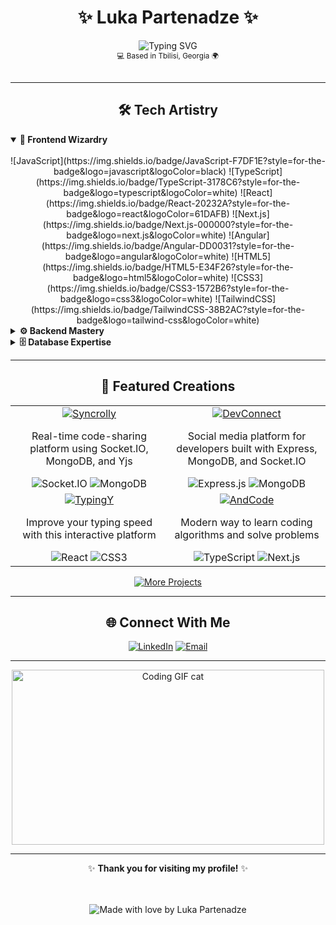 # <div align="center">✨ Luka Partenadze ✨</div>

<div align="center">
  <img src="https://readme-typing-svg.herokuapp.com?font=Fira+Code&size=25&duration=3000&pause=1000&color=38B2AC&center=true&vCenter=true&random=false&width=445&lines=Junior+Full-Stack+Developer;JavaScript+Enthusiast;Problem+Solver;Continuous+Learner" alt="Typing SVG" />
  <br/>
  <sup>💻 Based in Tbilisi, Georgia 🌍</sup>
</div>

<br/>

---

## <div align="center">🛠️ Tech Artistry</div>

<details open>
<summary><b>🎨 Frontend Wizardry</b></summary>
<br/>
<div align="center">
  ![JavaScript](https://img.shields.io/badge/JavaScript-F7DF1E?style=for-the-badge&logo=javascript&logoColor=black)
  ![TypeScript](https://img.shields.io/badge/TypeScript-3178C6?style=for-the-badge&logo=typescript&logoColor=white)
  ![React](https://img.shields.io/badge/React-20232A?style=for-the-badge&logo=react&logoColor=61DAFB)
  ![Next.js](https://img.shields.io/badge/Next.js-000000?style=for-the-badge&logo=next.js&logoColor=white)
  ![Angular](https://img.shields.io/badge/Angular-DD0031?style=for-the-badge&logo=angular&logoColor=white)
  ![HTML5](https://img.shields.io/badge/HTML5-E34F26?style=for-the-badge&logo=html5&logoColor=white)
  ![CSS3](https://img.shields.io/badge/CSS3-1572B6?style=for-the-badge&logo=css3&logoColor=white)
  ![TailwindCSS](https://img.shields.io/badge/TailwindCSS-38B2AC?style=for-the-badge&logo=tailwind-css&logoColor=white)
</div>
</details>

<details>
<summary><b>⚙️ Backend Mastery</b></summary>
<br/>
<div align="center">
  
  ![Node.js](https://img.shields.io/badge/Node.js-339933?style=for-the-badge&logo=node.js&logoColor=white)
  ![PHP](https://img.shields.io/badge/PHP-777BB4?style=for-the-badge&logo=php&logoColor=white)
  ![Laravel](https://img.shields.io/badge/Laravel-FF2D20?style=for-the-badge&logo=laravel&logoColor=white)
  ![C#](https://img.shields.io/badge/C%23-239120?style=for-the-badge&logo=c-sharp&logoColor=white)
  ![Python](https://img.shields.io/badge/Python-3776AB?style=for-the-badge&logo=python&logoColor=white)
  
</div>
</details>

<details>
<summary><b>🗄️ Database Expertise</b></summary>
<br/>
<div align="center">
  
  ![MongoDB](https://img.shields.io/badge/MongoDB-4EA94B?style=for-the-badge&logo=mongodb&logoColor=white)
  ![MySQL](https://img.shields.io/badge/MySQL-4479A1?style=for-the-badge&logo=mysql&logoColor=white)
  ![PostgreSQL](https://img.shields.io/badge/PostgreSQL-336791?style=for-the-badge&logo=postgresql&logoColor=white)
  
</div>
</details>

---

## <div align="center">💼 Featured Creations</div>

<div align="center">
<table>
  <tr>
    <td align="center" width="50%">
      <a href="https://github.com/SetFodi/syncrolly">
        <img src="https://img.shields.io/badge/Syncrolly-38B2AC?style=for-the-badge" alt="Syncrolly" />
      </a>
      <br/>
      <p>Real-time code-sharing platform using Socket.IO, MongoDB, and Yjs</p>
      <img src="https://img.shields.io/badge/Socket.IO-black?style=flat-square&logo=socket.io&badgeColor=010101" alt="Socket.IO" />
      <img src="https://img.shields.io/badge/MongoDB-green?style=flat-square&logo=mongodb" alt="MongoDB" />
    </td>
    <td align="center" width="50%">
      <a href="https://github.com/SetFodi/devconnect">
        <img src="https://img.shields.io/badge/DevConnect-DD0031?style=for-the-badge" alt="DevConnect" />
      </a>
      <br/>
      <p>Social media platform for developers built with Express, MongoDB, and Socket.IO</p>
      <img src="https://img.shields.io/badge/Express.js-black?style=flat-square&logo=express" alt="Express.js" />
      <img src="https://img.shields.io/badge/MongoDB-green?style=flat-square&logo=mongodb" alt="MongoDB" />
    </td>
  </tr>
  <tr>
    <td align="center">
      <a href="https://github.com/SetFodi/typingy">
        <img src="https://img.shields.io/badge/TypingY-F7DF1E?style=for-the-badge" alt="TypingY" />
      </a>
      <br/>
      <p>Improve your typing speed with this interactive platform</p>
      <img src="https://img.shields.io/badge/React-blue?style=flat-square&logo=react" alt="React" />
      <img src="https://img.shields.io/badge/CSS3-blue?style=flat-square&logo=css3" alt="CSS3" />
    </td>
    <td align="center">
      <a href="https://github.com/SetFodi/andcode">
        <img src="https://img.shields.io/badge/AndCode-3178C6?style=for-the-badge" alt="AndCode" />
      </a>
      <br/>
      <p>Modern way to learn coding algorithms and solve problems</p>
      <img src="https://img.shields.io/badge/TypeScript-blue?style=flat-square&logo=typescript" alt="TypeScript" />
      <img src="https://img.shields.io/badge/Next.js-black?style=flat-square&logo=next.js" alt="Next.js" />
    </td>
  </tr>
</table>

<a href="https://github.com/SetFodi?tab=repositories">
  <img src="https://img.shields.io/badge/Explore_More_Projects-4EA94B?style=for-the-badge&logo=github&logoColor=white" alt="More Projects" />
</a>

</div>

---

## <div align="center">🌐 Connect With Me</div>

<div align="center">
  
  [![LinkedIn](https://img.shields.io/badge/LinkedIn-0A66C2?style=for-the-badge&logo=linkedin&logoColor=white)](https://www.linkedin.com/in/luka-partenadze-394675348/)
  [![Email](https://img.shields.io/badge/Email-D14836?style=for-the-badge&logo=gmail&logoColor=white)](mailto:lukafartenadze2004@gmail.com)
  
</div>

---

<div align="center">
  <img src="https://i.imgur.com/6ohxXMX.gif" width="500" height="280" alt="Coding GIF cat" />
</div>

---

<div align="center">
  
  ✨ <b>Thank you for visiting my profile!</b> ✨
  
  <br/>
  <br/>
  
  <img src="https://img.shields.io/badge/Made_with_❤️_by-Luka_Partenadze-red?style=for-the-badge" alt="Made with love by Luka Partenadze" />
  
</div>
